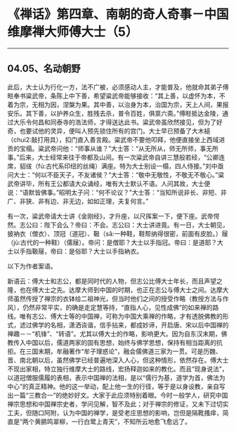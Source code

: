 # 《禅话》第四章、南朝的奇人奇事－中国维摩禅大师傅大士（5）

------

## 04.05、名动朝野

此后，大士认为行化一方，法不广被，必须感动人主，才能普及，他就命其弟子傅暀奉书粱武帝，条陈上中下善，希望粱武帝能够接收：“其上善，以虚怀为本，不着为宗，无相为因，涅槃为果。其中善，以治身为本，治国为宗，天上人间，果报安乐。其下善，以护养众生，胜残去杀，普令百姓，俱禀六斋。”傅暀抵达金陵，通过大乐令何昌和同泰寺的浩法师，才得送达此书。粱武帝虽欣然接见，但为了好奇，也要试他的灵异，便叫人预先锁住所有的宫门。大士早已预备了大木槌（chui2:敲打用具），扣门直入善言殿。粱武帝不要他叩拜，他便直接坐上西域进贡的宝榻。粱武帝问他：“师事从谁？”大士答：“从无所从，师无所师，事无所事。”后来，大士经常来往于帝都及山间。有一次粱武帝自讲三慧般若经，“公卿连席，貂绂（fú:古代系印纽的丝绳）满座。特为大士别设一榻，四人侍接。”刘中亟问大士：“何以不臣天子，不友诸侯？”大士答：“敬中无敬性，不敬无不敬心。”粱武帝讲毕，所有王公都请大众诵经，唯有大士默认不语。人问其故，大士便说：“语默皆佛事。”昭明太子问：“何不论议？”大士答：“当知所说非长、非短、非广、非狭、非有边、非无边，如如正理，夫复何言。”

有一次，粱武帝请大士讲《金刚经》，才升座，以尺挥案一下，便下座。武帝愕然。志公曰：陛下会么？帝曰：不会。志公曰：大士讲进竟。有一日，大士朝见，披衲衣（僧衣）、顶冠（道冠）、靸（sǎ:一种鞋，鞋帮纳得很密，前面有皮脸。）屦（jù:古代的一种鞋）（儒屦）。帝问：是僧耶？大士以手指冠。帝曰：是道耶？大士以手指靸屦，帝曰：是俗耶？大士以手指衲衣。

以下为作者案语。

新语云：傅大士和志公，都是同时代的人物，但志公比傅大士年长，而且声望之隆，也在傅大士之先。达摩大师到中国的时期，也正在志公与傅大士之间。达摩大师虽然传授了禅宗的衣钵给二祖神光，但当时他们之间的授受作略（教授方法与作风），仍然非常平实，的确是走定慧等持，“直指人心，见性成佛”的如来禅的路线。唯有志公、傅大士等的中国禅，可称为中国大乘禅的作略，才有透脱佛教的形式，滤过佛学的名相，潇洒诙谐，信手拈来，都成妙谛，开启唐、宋以后中国禅的禅趣－－“机锋”、“转语”。尤其以傅大士的作略，影响更大。因为自东汉末期，佛教传入中国以后，儒道两家的固有思想，始终与佛学思想，保持有相当距离的抗拒。在三国末期，牟融著作“牟子理惑论”，融会儒佛道三家为一贯。可是历魏、晋、南北朝以后，虽然佛学已经普遍地深入人心，但这种情形，依然存在。傅大士不现出家相，特立独行维摩大士的路线，宏扬释迦如来的教化。而且“现身说法”，以道冠僧服儒履的表相，表示中国禅的法相，是以“儒行为基，道学为首，佛法为中心”的真正精神。他的这一举动，配上他一生的行径，等于是以身设教，亲自写出一篇“三教合一”的绝妙好文。大家于此应须特别着眼。今时一般学人，研究中国禅宗思想和中国禅宗史者，学问见解，智不及此；对于禅宗的修证，又未下过切实工夫，但随口阿附，认为中国的禅学，是受老庄思想的影响，岂但是隔靴搔痒，简直是“两个黄鹂鸣翠柳，一行白鹭上青天”，不知所云地愈飞愈远了。

